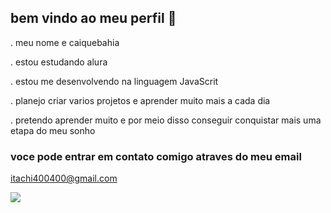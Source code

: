 ## bem vindo ao meu perfil 🤤

. meu nome e caiquebahia

. estou estudando alura 

. estou me desenvolvendo na linguagem JavaScrit

. planejo criar varios projetos e aprender muito mais a cada dia 

. pretendo aprender muito e por meio disso conseguir conquistar mais uma etapa do meu sonho

### voce pode entrar em contato comigo atraves do meu email 

itachi400400@gmail.com

![](![image](https://github.com/user-attachments/assets/18676020-3653-4842-a3fa-f677c9b51116)
)
